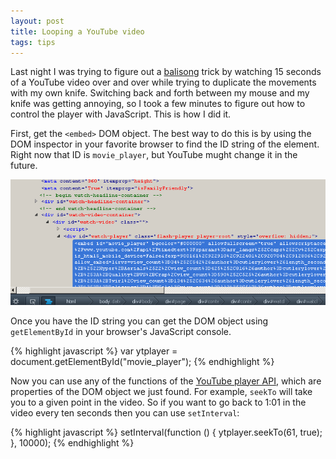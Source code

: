 ```yaml
---
layout: post
title: Looping a YouTube video
tags: tips
---
```


Last night I was trying to figure out a [balisong](https://en.wikipedia.org/wiki/Balisong_%28knife%29) trick by watching 15 seconds of a YouTube video over and over while trying to duplicate the movements with my own knife. Switching back and forth between my mouse and my knife was getting annoying, so I took a few minutes to figure out how to control the player with JavaScript. This is how I did it.

First, get the `<embed>` DOM object. The best way to do this is by using the DOM inspector in your favorite browser to find the ID string of the element. Right now that ID is `movie_player`, but YouTube mught change it in the future. 

![A screenshot of Firefox's DOM inspector](/images/movie_player.png)

Once you have the ID string you can get the DOM object using `getElementById` in your browser's JavaScript console.

{% highlight javascript %}
var ytplayer = document.getElementById("movie_player");
{% endhighlight %}

Now you can use any of the functions of the [YouTube player API](https://developers.google.com/youtube/js_api_reference#Playback_controls), which are properties of the DOM object we just found. For example, `seekTo` will take you to a given point in the video. So if you want to go back to 1:01 in the video every ten seconds then you can use `setInterval`:

{% highlight javascript %}
setInterval(function () { ytplayer.seekTo(61, true); }, 10000);
{% endhighlight %}